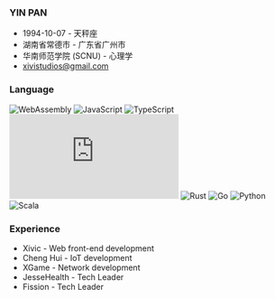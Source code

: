 ### YIN PAN
* 1994-10-07 - 天秤座</br>
* 湖南省常德市 - 广东省广州市</br>
* 华南师范学院 (SCNU) - 心理学</br>
* xivistudios@gmail.com</br>


### Language
![WebAssembly](https://badgen.net/badge/Language/WebAssembly/blue?icon=visualstudio&label)
![JavaScript](https://badgen.net/badge/Language/JavaScript/cyan?icon=visualstudio&label)
![TypeScript](https://badgen.net/badge/Language/TypeScript?icon=typescript&label)
![Node.JS](https://badgen.net/badge/Language/Node.JS?icon=npm&label)
![Rust](https://badgen.net/badge/Language/Rust?icon=visualstudio&label)
![Go](https://badgen.net/badge/Language/Go/grey?icon=visualstudio&label)
![Python](https://badgen.net/badge/Language/Python/blue?icon=visualstudio&label)
![Scala](https://badgen.net/badge/Language/Scala/black?icon=visualstudio&label)


### Experience
* Xivic - Web front-end development
* Cheng Hui - IoT development
* XGame - Network development
* JesseHealth - Tech Leader
* Fission - Tech Leader